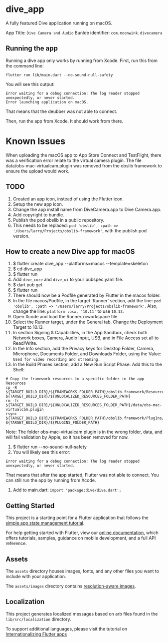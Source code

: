 # dive_app

A fully featured Dive application running on macOS.

App Title: `Dive Camera and Audio`
Bunlde identifier: `com.moonwink.divecamera`

## Running the app
Running a dive app only works by running from Xcode. First, run this from the command line:
```
flutter run lib/main.dart --no-sound-null-safety
```
You will see this output:
```
Error waiting for a debug connection: The log reader stopped unexpectedly, or never started.
Error launching application on macOS.
```
That means that the deubber was not able to connect.

Then, run the app from Xcode. It should work from there.

# Known Issues
When uploading the macOS app to App Store Connect and TestFlight, there was a verification
error relate to the virtual camera plugin. The file data/obs-mac-virtualcam.plugin was
removed from the obslib framework to ensure the upload would work.

## TODO
1. Created an app icon, instead of using the Flutter icon.
1. Setup the new app icon.
1. Change the app install name from DiveCamera.app to Dive Camera.app.
1. Add copyright to bundle.
1. Publish the pod obslib in a public repository.
1. This needs to be replaced: `pod 'obslib', :path => '/Users/larry/Projects/obslib-framework'`,
with the publish pod version.

## How to create a new Dive app for macOS

1. $ flutter create dive_app --platforms=macos --template=skeleton
1. $ cd dive_app
1. $ flutter run
1. Add `dive_core` and `dive_ui` to your pubspec.yaml file.
1. $ dart pub get
1. $ flutter run
1. There should now be a Podfile generated by Flutter in the macos folder.
1. In the file macos/Podfile, in the target 'Runner' section, add the line: `pod 'obslib', :path => '/Users/larry/Projects/obslib-framework'`. Also, change the line: `platform :osx, '10.11'` to use `10.13`.
1. Open Xcode and load the Runner.xcworkspace file.
1. Select the Runner target, under the General tab. Change the Deployment Target to 10.13.
1. In section Signing & Capabilities, in the App Sandbox, check both Network boxes, 
Camera, Audio Input, USB, and in File Access set all to Read/Write.
1. In the Info section, add the Privacy keys for Desktop Folder, Camera, Microphone, Documents Folder,
and Downloads Folder, using the Value: `Used for video recording and streaming.`
1. In the Build Phases section, add a New Run Script Phase. Add this to the Shell:
```
# Copy the framework resources to a specific folder in the app Resources
cp -R ${TARGET_BUILD_DIR}/${FRAMEWORKS_FOLDER_PATH}/obslib.framework/Resources/data ${TARGET_BUILD_DIR}/${UNLOCALIZED_RESOURCES_FOLDER_PATH}
rm -fr ${TARGET_BUILD_DIR}/${UNLOCALIZED_RESOURCES_FOLDER_PATH}/data/obs-mac-virtualcam.plugin
rsync ${TARGET_BUILD_DIR}/${FRAMEWORKS_FOLDER_PATH}/obslib.framework/PlugIns/* ${TARGET_BUILD_DIR}/${PLUGINS_FOLDER_PATH}
```

Note: The folder obs-mac-virtualcam.plugin is in the wrong folder, data, and will
fail validation by Apple, so it has been removed for now.

1. $ flutter run --no-sound-null-safety
1. You will likely see this error:
```
Error waiting for a debug connection: The log reader stopped unexpectedly, or never started.
```
That means that after the app started, Flutter was not able to connect. You can still
run the app by running from Xcode.

1. Add to main.dart: `import 'package:dive/dive.dart';`

## Getting Started

This project is a starting point for a Flutter application that follows the
[simple app state management
tutorial](https://flutter.dev/docs/development/data-and-backend/state-mgmt/simple).

For help getting started with Flutter, view our
[online documentation](https://flutter.dev/docs), which offers tutorials,
samples, guidance on mobile development, and a full API reference.

## Assets

The `assets` directory houses images, fonts, and any other files you want to
include with your application.

The `assets/images` directory contains [resolution-aware
images](https://flutter.dev/docs/development/ui/assets-and-images#resolution-aware).

## Localization

This project generates localized messages based on arb files found in
the `lib/src/localization` directory.

To support additional languages, please visit the tutorial on
[Internationalizing Flutter
apps](https://flutter.dev/docs/development/accessibility-and-localization/internationalization)
